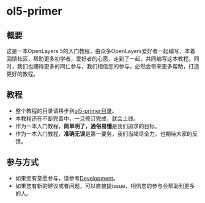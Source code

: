# ol5-primer
## 概要
这是一本OpenLayers 5的入门教程，由众多OpenLayers爱好者一起编写，本着回馈社区，帮助更多初学者，爱好者的心愿，走到了一起，共同编写这本教程。同时，我们也期待更多的同仁参与，我们相信您的参与，必然会带来更多帮助，打造更好的教程。

## 教程
* 整个教程的目录请移步到[ol5-primer目录](./contents/Summary.md)。
* 本教程还在不断完善中，一旦修订完成，就会上线。
* 作为一本入门教程，**简单明了，通俗易懂**是我们追求的目标。
* 作为一本入门教程，**准确无误**是第一要务，我们当竭尽全力，也期待大家的反馈。

## 参与方式
* 如果您有意愿参与，请参考[Development](./Development.md)。
* 如果您有新的建议或者问题，可以直接提issue，相信您的参与会帮助到更多的人。